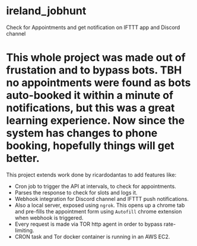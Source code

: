 # ireland_jobhunt
Check for Appointments and get notification on IFTTT app and Discord channel

# This whole project was made out of frustation and to bypass bots. TBH no appointments were found as bots auto-booked it within a minute of notifications, but this was a great learning experience. Now since the system has changes to phone booking, hopefully things will get better. 

This project extends work done by ricardodantas to add features like:
- Cron job to trigger the API at intervals, to check for appointments.
- Parses the response to check for slots and logs it.
- Webhook integration for Discord channel and IFTTT push notifications.
- Also a local server, exposed using `ngrok`. This opens up a chrome tab and pre-fills the appointment form using `Autofill` chrome extension when webhook is triggered.
- Every request is made via TOR http agent in order to bypass rate-limiting.
- CRON task and Tor docker container is running in an AWS EC2.
